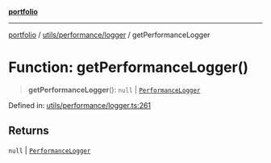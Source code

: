 [**portfolio**](../../../../README.md)

***

[portfolio](../../../../modules.md) / [utils/performance/logger](../README.md) / getPerformanceLogger

# Function: getPerformanceLogger()

> **getPerformanceLogger**(): `null` \| [`PerformanceLogger`](../classes/PerformanceLogger.md)

Defined in: [utils/performance/logger.ts:261](https://github.com/tnorlund/Portfolio/blob/4f706d28b2c6df82048680fc1e666622ac70c777/portfolio/utils/performance/logger.ts#L261)

## Returns

`null` \| [`PerformanceLogger`](../classes/PerformanceLogger.md)
